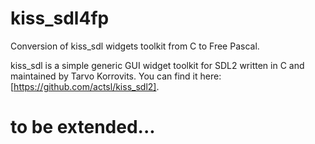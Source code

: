 # kiss_sdl4fp
Conversion of kiss_sdl widgets toolkit from C to Free Pascal.

kiss_sdl is a simple generic GUI widget toolkit for SDL2 written in C and
maintained by Tarvo Korrovits. You can find it here: [https://github.com/actsl/kiss_sdl2].

# to be extended...
